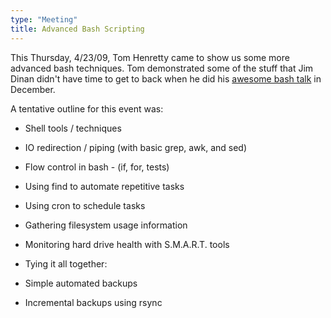 ```yaml
---
type: "Meeting"
title: Advanced Bash Scripting
---
```

This Thursday, 4/23/09, Tom Henretty came to show us some more advanced bash techniques. Tom demonstrated some of the stuff that Jim Dinan didn't have time to get to back when he did his [awesome bash talk](/announcements/2008/11/18/shell-scripting-12-4-08/) in December.

A tentative outline for this event was:

- Shell tools / techniques
 - IO redirection / piping (with basic grep, awk, and sed)
 - Flow control in bash - (if, for, tests)
 - Using find to automate repetitive tasks
 - Using cron to schedule tasks
 - Gathering filesystem usage information
 - Monitoring hard drive health with S.M.A.R.T. tools

- Tying it all together:
 - Simple automated backups
 - Incremental backups using rsync
